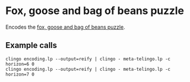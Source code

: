 # Fox, goose and bag of beans puzzle

Encodes the [fox, goose and bag of beans puzzle][wgc].

## Example calls

    clingo encoding.lp --output=reify | clingo - meta-telingo.lp -c horizon=6 0
    clingo encoding.lp --output=reify | clingo - meta-telingo.lp -c horizon=7 0

[wgc]: https://en.wikipedia.org/wiki/Fox,_goose_and_bag_of_beans_puzzle
